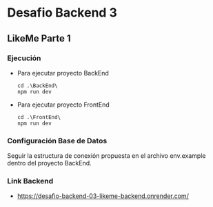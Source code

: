 # Desafio Backend 3

## LikeMe Parte 1

### Ejecución

- Para ejecutar proyecto BackEnd
    ```
    cd .\BackEnd\
    npm run dev
    ```

- Para ejecutar proyecto FrontEnd
    ```
    cd .\FrontEnd\
    npm run dev
    ```

### Configuración Base de Datos
 
Seguir la estructura de conexión propuesta en el archivo env.example dentro del proyecto BackEnd.

### Link Backend

- https://desafio-backend-03-likeme-backend.onrender.com/